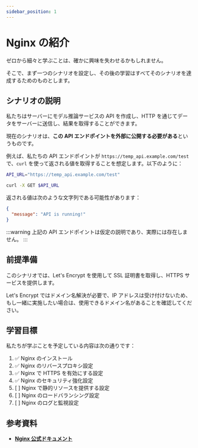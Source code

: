 ```yaml
---
sidebar_position: 1
---
```


# Nginx の紹介

ゼロから細々と学ぶことは、確かに興味を失わせるかもしれません。

そこで、まず一つのシナリオを設定し、その後の学習はすべてそのシナリオを達成するためのものとします。

## シナリオの説明

私たちはサーバーにモデル推論サービスの API を作成し、HTTP を通じてデータをサーバーに送信し、結果を取得することができます。

現在のシナリオは、**この API エンドポイントを外部に公開する必要がある**というものです。

例えば、私たちの API エンドポイントが `https://temp_api.example.com/test` で、`curl` を使って返される値を取得することを想定します。以下のように：

```bash
API_URL="https://temp_api.example.com/test"

curl -X GET $API_URL
```

返される値は次のような文字列である可能性があります：

```json
{
  "message": "API is running!"
}
```

:::warning
上記の API エンドポイントは仮定の説明であり、実際には存在しません。
:::

## 前提準備

このシナリオでは、Let's Encrypt を使用して SSL 証明書を取得し、HTTPS サービスを提供します。

Let's Encrypt ではドメイン名解決が必要で、IP アドレスは受け付けないため、もし一緒に実施したい場合は、使用できるドメイン名があることを確認してください。

## 学習目標

私たちが学ぶことを予定している内容は次の通りです：

1. ✅ Nginx のインストール
2. ✅ Nginx のリバースプロキシ設定
3. ✅ Nginx で HTTPS を有効にする設定
4. ✅ Nginx のセキュリティ強化設定
5. [ ] Nginx で静的リソースを提供する設定
6. [ ] Nginx のロードバランシング設定
7. [ ] Nginx のログと監視設定

## 参考資料

- [**Nginx 公式ドキュメント**](https://nginx.org/en/docs/)
